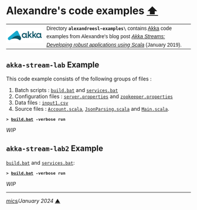 # <span id="top">Alexandre's code examples</span> <span style="size:30%;"><a href="../README.md">⬆</a></span>

<table style="font-family:Helvetica,Arial;line-height:1.6;">
  <tr>
  <td style="border:0;padding:0 10px 0 0;min-width:100px;"><a href="https://akka.io/"><img style="border:0;" src="../docs/images/akka.svg" width="100" alt="Akka project"/></a></td>
  <td style="border:0;padding:0;vertical-align:text-top;">Directory <strong><code>alexandreesl-examples\</code></strong> contains <a href="https://akka.io/" alt="Akka">Akka</a> code examples from Alexandre's blog post <a href="https://alexandreesl.com/2019/01/02/akka-streams-developing-robust-applications-using-scala/" rel="external"><i>Akka Streams: Developing robust applications using Scala</i></a> (January 2019).
  </td>
  </tr>
</table>

## <span id="akka-stream-lab">`akka-stream-lab` Example</span>

This code example consists of the following groups of files :

1. Batch scripts : [`build.bat`](./akka-stream-lab/build.bat) and [`services.bat`](./akka-stream-lab/services.bat)
2. Configuration files : [`server.properties`](./akka-stream-lab/config/server.properties) and [`zookeeper.properties`](./akka-stream-lab/config/zookeeper.properties)
3. Data files : [`input1.csv`](./akka-stream-lab/input1.csv)
4. Source files : [`Account.scala`](./akka-stream-lab/src/main/scala/Account.scala), [`JsonParsing.scala`](./akka-stream-lab/src/main/scala/JsonParsing.scala) and [`Main.scala`](./akka-stream-lab/src/main/scala/Main.scala).

<pre style="font-size:80%;">
<b>&gt; <a href="./akka-stream-lab/build.bat">build.bat</a> -verbose run</b>
</pre>

*WIP*

## <span id="akka-stream-lab2">`akka-stream-lab2` Example</span>

[`build.bat`](./akka-stream-lab2/build.bat) and [`services.bat`](./akka-stream-lab2/services.bat):

<pre style="font-size:80%;">
<b>&gt; <a href="./akka-stream-lab2/build.bat">build.bat</a> -verbose run</b>
</pre>

*WIP*

<!--
## <span id="footnotes">Footnotes</span>

<span id="footnote_01">[1]</span> ***grpcurl*** [↩](#anchor_01)

<dl><dd>
[Command line clients for gRPC - grpcurl](https://sadique.io/blog/2018/04/04/command-line-clients-for-grpc-grpcurl/), April 2018.
</dd></dl>
-->

***

*[mics](https://lampwww.epfl.ch/~michelou/)/January 2024* [**&#9650;**](#top)
<span id="bottom">&nbsp;</span>

<!-- link refs -->
